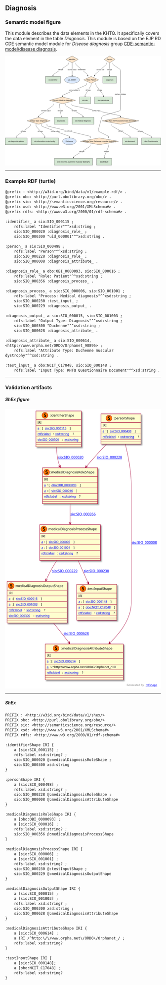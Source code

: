 ## Diagnosis

### Semantic model figure
This module describes the data elements in the KHTQ. It specifically covers the data element in the table _Diagnosis_. This module is based on the EJP RD CDE semantic model module for _Disease diagnosis_ group [CDE-semantic-model/disease diagnosis](https://github.com/ejp-rd-vp/CDE-semantic-model/blob/master/docs/disease_diagnosis.md).
<p align="center">
    <a href="../images/rdf/diagnosis.png" target="_blank">
        <img src="../images/rdf/diagnosis.png">
    </a>
</p>

***

### Example RDF (turtle)
```ttl
@prefix : <http://w3id.org/bind/data/v1/example-rdf/> .
@prefix obo: <http://purl.obolibrary.org/obo/> .
@prefix sio: <http://semanticscience.org/resource/> .
@prefix xsd: <http://www.w3.org/2001/XMLSchema#> .
@prefix rdfs: <http://www.w3.org/2000/01/rdf-schema#> .

:identifier_ a sio:SIO_000115 ;
    rdfs:label "Identifier"^^xsd:string ;
    sio:SIO_000020 :diagnosis_role_ ;
    sio:SIO_000300 "uid_000001"^^xsd:string .

:person_ a sio:SIO_000498 ;
    rdfs:label "Person"^^xsd:string ;
    sio:SIO_000228 :diagnosis_role_ ;
    sio:SIO_000008 :diagnosis_attribute_ .

:diagnosis_role_ a obo:OBI_0000093, sio:SIO_000016 ;
    rdfs:label "Role: Patient"^^xsd:string ;
    sio:SIO_000356 :diagnosis_process_ .

:diagnosis_process_ a sio:SIO_000006, sio:SIO_001001 ;
    rdfs:label "Process: Medical diagnosis"^^xsd:string ;
    sio:SIO_000230 :test_input_ ;
    sio:SIO_000229 :diagnosis_output_ .

:diagnosis_output_ a sio:SIO_000015, sio:SIO_001003 ;
    rdfs:label "Output Type: Diagnosis"^^xsd:string ;
    sio:SIO_000300 "Duchenne"^^xsd:string ;
    sio:SIO_000628 :diagnosis_attribute_ .

:diagnosis_attribute_ a sio:SIO_000614, <http://www.orpha.net/ORDO/Orphanet_98896> ;
    rdfs:label "Attribute Type: Duchenne muscular dystrophy"^^xsd:string .

:test_input_ a obo:NCIT_C17048, sio:SIO_000148 ;
    rdfs:label "Input Type: KHTQ Questionnaire Document"^^xsd:string .
```

***
### Validation artifacts
##### ShEx figure
<p align="center">
    <a href="../images/shex/diagnosis.svg" target="_blank">
        <img src="../images/shex/diagnosis.svg">
    </a>
</p>

***
##### ShEx
``` ShEx
PREFIX : <http://w3id.org/bind/data/v1/shex/>
PREFIX obo: <http://purl.obolibrary.org/obo/> 
PREFIX sio: <http://semanticscience.org/resource/>
PREFIX xsd: <http://www.w3.org/2001/XMLSchema#>
PREFIX rdfs: <http://www.w3.org/2000/01/rdf-schema#>

:identifierShape IRI {
    a [sio:SIO_000115] ;
    rdfs:label xsd:string? ;
    sio:SIO_000020 @:medicalDiagnosisRoleShape ;
    sio:SIO_000300 xsd:string
}

:personShape IRI { 
    a [sio:SIO_000498] ;
    rdfs:label xsd:string? ;
    sio:SIO_000228 @:medicalDiagnosisRoleShape ;
    sio:SIO_000008 @:medicalDiagnosisAttributeShape
}

:medicalDiagnosisRoleShape IRI {
    a [obo:OBI_0000093] ;
    a [sio:SIO_000016] ;
    rdfs:label xsd:string? ;
    sio:SIO_000356 @:medicalDiagnosisProcessShape
}

:medicalDiagnosisProcessShape IRI {
    a [sio:SIO_000006] ;
    a [sio:SIO_001001] ;
    rdfs:label xsd:string? ;
    sio:SIO_000230 @:testInputShape ;
    sio:SIO_000229 @:medicalDiagnosisOutputShape
}

:medicalDiagnosisOutputShape IRI {
    a [sio:SIO_000015] ;
    a [sio:SIO_001003] ;
    rdfs:label xsd:string? ;
    sio:SIO_000300 xsd:string ;
    sio:SIO_000628 @:medicalDiagnosisAttributeShape
}

:medicalDiagnosisAttributeShape IRI {
    a [sio:SIO_000614] ;
    a IRI /^http:\/\/www.orpha.net\/ORDO\/Orphanet_/ ;
    rdfs:label xsd:string?
}

:testInputShape IRI {
    a [sio:SIO_000148];
    a [obo:NCIT_C17048] ;
    rdfs:label xsd:string?
}
```
